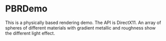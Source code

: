 # PBRDemo

This is a physically based rendering demo. The API is DirectX11.
An array of spheres of different materials with gradient metallic and roughness show the different light effect. 

